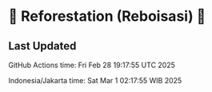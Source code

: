 
# 🌳 Reforestation (Reboisasi) 🌲

## Last Updated

GitHub Actions time: Fri Feb 28 19:17:55 UTC 2025

Indonesia/Jakarta time: Sat Mar  1 02:17:55 WIB 2025
